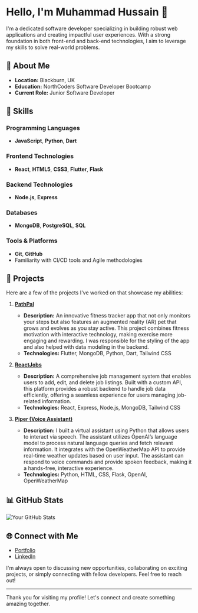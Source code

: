 # Hello, I'm Muhammad Hussain 👋

I'm a dedicated software developer specializing in building robust web applications and creating impactful user experiences. With a strong foundation in both front-end and back-end technologies, I aim to leverage my skills to solve real-world problems.

## 💼 About Me

- **Location:** Blackburn, UK
- **Education:** NorthCoders Software Developer Bootcamp
- **Current Role:** Junior Software Developer

## 🌟 Skills

### Programming Languages
- **JavaScript**, **Python**, **Dart**

### Frontend Technologies
- **React**, **HTML5**, **CSS3**, **Flutter**, **Flask**

### Backend Technologies
- **Node.js**, **Express**

### Databases
- **MongoDB**, **PostgreSQL**, **SQL**

### Tools & Platforms
- **Git**, **GitHub**
- Familiarity with CI/CD tools and Agile methodologies

## 🚀 Projects

Here are a few of the projects I've worked on that showcase my abilities:

1. **[PathPal](https://github.com/ar-kt02/fe-pathpal)**
   - **Description:** An innovative fitness tracker app that not only monitors your steps but also features an augmented reality (AR) pet that grows and evolves as you stay active. This project combines fitness motivation with interactive technology, making exercise more engaging and rewarding. I was responsible for the styling of the app and also helped with data modeling in the backend.
   - **Technologies:** Flutter, MongoDB, Python, Dart, Tailwind CSS

2. **[ReactJobs](https://github.com/Cwazycodes/React-Jobs)**
   - **Description:** A comprehensive job management system that enables users to add, edit, and delete job listings. Built with a custom API, this platform provides a robust backend to handle job data efficiently, offering a seamless experience for users managing job-related information.
   - **Technologies:** React, Express, Node.js, MongoDB, Tailwind CSS

3. **[Piper (Voice Assistant)](https://github.com/Cwazycodes/Voice-assistant)**
   - **Description:** I built a virtual assistant using Python that allows users to interact via speech. The assistant utilizes OpenAI’s language model to process natural language queries and fetch relevant information. It integrates with the OpenWeatherMap API to provide real-time weather updates based on user input. The assistant can respond to voice commands and provide spoken feedback, making it a hands-free, interactive experience.
   - **Technologies:** Python, HTML, CSS, Flask, OpenAI, OpenWeatherMap

## 📊 GitHub Stats

![Your GitHub Stats](https://github-readme-stats.vercel.app/api?username=Cwazycodes&show_icons=true&hide_title=true&count_private=true&theme=radical)

## 🌐 Connect with Me

- [Portfolio](https://muhammadhussaindev.netlify.app/)
- [LinkedIn](https://www.linkedin.com/in/muhammad-huss/)

I'm always open to discussing new opportunities, collaborating on exciting projects, or simply connecting with fellow developers. Feel free to reach out!

---

Thank you for visiting my profile! Let's connect and create something amazing together.
